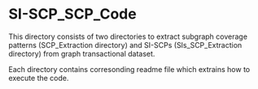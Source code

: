 # SI-SCP_SCP_Code
This directory consists of two directories to extract subgraph coverage patterns (SCP_Extraction directory) and SI-SCPs (SIs_SCP_Extraction directory) from graph transactional dataset. 

Each directory contains corresonding readme file which extrains how to execute the code.
